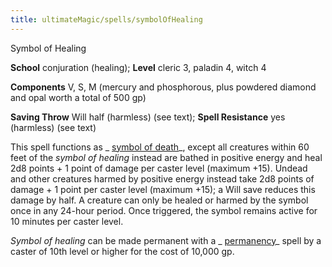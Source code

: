 ```yaml
---
title: ultimateMagic/spells/symbolOfHealing
---
```

Symbol of Healing

**School** conjuration (healing); **Level** cleric 3, paladin 4, witch 4

**Components** V, S, M (mercury and phosphorous, plus powdered diamond and opal worth a total of 500 gp)

**Saving Throw** Will half (harmless) (see text); **Spell Resistance** yes (harmless) (see text)

This spell functions as _ [symbol of death](spells/symbolOfDeath#_symbol-of-death)_, except all creatures within 60 feet of the _symbol of healing_ instead are bathed in positive energy and heal 2d8 points + 1 point of damage per caster level (maximum +15). Undead and other creatures harmed by positive energy instead take 2d8 points of damage + 1 point per caster level (maximum +15); a Will save reduces this damage by half. A creature can only be healed or harmed by the symbol once in any 24-hour period. Once triggered, the symbol remains active for 10 minutes per caster level.

_Symbol of healing_ can be made permanent with a _ [permanency](spells/permanency#_permanency)_ spell by a caster of 10th level or higher for the cost of 10,000 gp.

